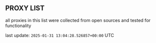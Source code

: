 ## PROXY LIST

all proxies in this list were collected from open sources and tested for functionality

last update: `2025-01-31 13:04:28.526857+00:00` UTC
